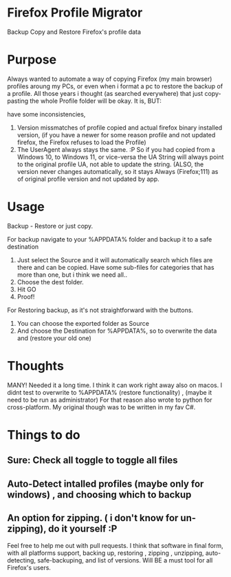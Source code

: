 # Firefox Profile Migrator
Backup Copy and Restore Firefox's profile data


# Purpose

Always wanted to automate a way of copying Firefox (my main browser) profiles aroung my PCs, or even when i format a pc to restore the backup of a profile.
All those years i thought (as searched everywhere) that just copy-pasting the whole Profile folder will be okay.
It is, BUT:

have some inconsistencies,
1. Version missmatches of profile copied and actual firefox binary installed version, (if you have a newer for some reason profile and not updated firefox, the Firefox refuses to load the Profile)
2. The UserAgent always stays the same. :P So if you had copied from a Windows 10, to Windows 11, or vice-versa the UA String will always point to the original profile UA, not able to update the string. (ALSO, the version never changes automatically, so it stays Always (Firefox;111) as of original
   profile version and not updated by app.


# Usage

Backup - Restore or just copy.

For backup navigate to your %APPDATA% folder and backup it to a safe destination

1. Just select the Source and it will automatically search which files are there and can be copied. Have some sub-files for categories that has more than one, but i think we need all..
2. Choose the dest folder.
3. Hit GO
4. Proof!



For Restoring backup, as it's not straightforward with the buttons.

1. You can choose the exported folder as Source
2. And choose the Destination for %APPDATA%, so to overwrite the data and (restore your old one)

# Thoughts
MANY!
Needed it a long time.
I think it can work right away also on macos.
I didnt test to overwrite to %APPDATA% (restore functionality) , (maybe it need to be run as administrator)
For that reason also wrote to python for cross-platform. My original though was to be written in my fav C#.


# Things to do
## Sure: Check all toggle to toggle all files
## Auto-Detect intalled profiles (maybe only for windows) , and choosing which to backup
## An option for zipping. ( i don't know for un-zipping), do it yourself :P

Feel free to help me out with pull requests.
I think that software in final form, with all platforms support, backing up, restoring , zipping , unzipping, auto-detecting, safe-backuping, and list of versions.
Will BE a must tool for all Firefox's users.
